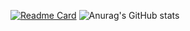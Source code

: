 [![Readme Card](https://github-readme-stats.vercel.app/api/pin/?username=Colen&repo=github-readme-stats)](https://github.com/freshdev2014/github-readme-stats)
![Anurag's GitHub stats](https://github-readme-stats.vercel.app/api?username=Colen&show_icons=true&theme=radical)

